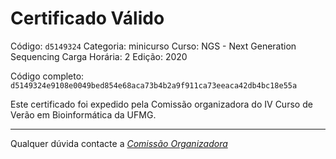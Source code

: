 # Certificado Válido

Código: `d5149324`
Categoria: minicurso
Curso: NGS - Next Generation Sequencing
Carga Horária: 2
Edição: 2020


Código completo: `d5149324e9108e0049bed854e68aca73b4b2a9f911ca73eeaca42db4bc18e55a`


Este certificado foi expedido pela Comissão organizadora do IV Curso de Verão em Bioinformática da UFMG.

----

Qualquer dúvida contacte a [_Comissão Organizadora_](<mailto:cursobioinfoufmg@gmail.com$subject=[Certificados]>)

